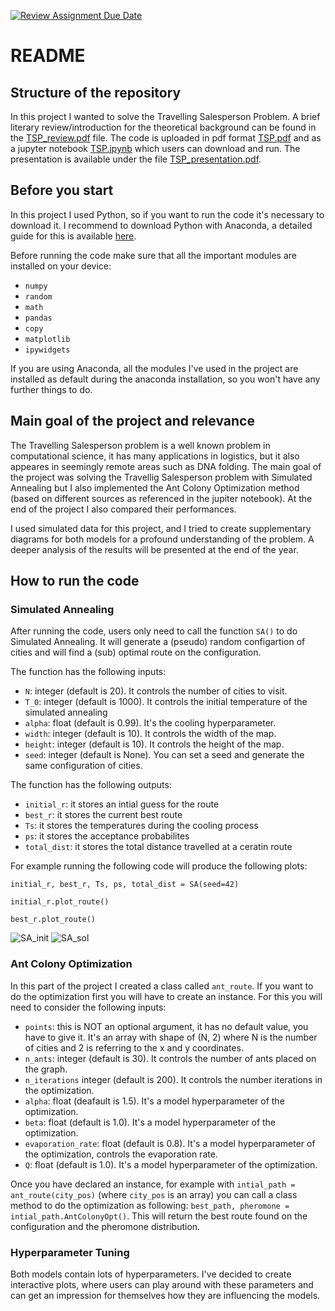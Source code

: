 [![Review Assignment Due Date](https://classroom.github.com/assets/deadline-readme-button-24ddc0f5d75046c5622901739e7c5dd533143b0c8e959d652212380cedb1ea36.svg)](https://classroom.github.com/a/foXtNvtG)


# README


## Structure of the repository

In this project I wanted to solve the Travelling Salesperson Problem. A brief literary review/introduction for the theoretical background can be found in the [TSP_review.pdf](TSP_review.pdf) file. The code is uploaded in pdf format [TSP.pdf](TSP.pdf) and as a jupyter notebook [TSP.ipynb](TSP.ipynb) which users can download and run. The presentation is available under the file [TSP_presentation.pdf](TSP_presentation.pdf).

## Before you start

In this project I used Python, so if you want to run the code it's necessary to download it. I recommend to download Python with Anaconda, a detailed guide for this is available [here](https://docs.anaconda.com/free/anaconda/install/).

Before running the code make sure that all the important modules are installed on your device:
- `numpy`
- `random`
- `math`
- `pandas`
- `copy`
- `matplotlib`
- `ipywidgets`

If you are using Anaconda, all the modules I've used in the project are installed as default during the anaconda installation, so you won't have any further things to do.


## Main goal of the project and relevance

The Travelling Salesperson problem is a well known problem in computational science, it has many applications in logistics, but it also appeares in seemingly remote areas such as DNA folding. The main goal of the project was solving the Travellig Salesperson problem with Simulated Annealing but I also implemented the Ant Colony Optimization method (based on different sources as referenced in the jupiter notebook). At the end of the project I also compared their performances.

I used simulated data for this project, and I tried to create supplementary diagrams for both models for a profound understanding of the problem. A deeper analysis of the results will be presented at the end of the year.

## How to run the code

### Simulated Annealing

After running the code, users only need to call the function `SA()` to do Simulated Annealing. It will generate a (pseudo) random configartion of cities and will find a (sub) optimal route on the configuration. 

The function has the following inputs:

- `N`: integer (default is 20). It controls the number of cities to visit. 
- `T_0`: integer (default is 1000). It controls the initial temperature of the simulated annealing
- `alpha`: float (default is 0.99). It's the cooling hyperparameter.
- `width`: integer (default is 10). It controls the width of the map.
- `height`: integer (default is 10). It controls the height of the map.
- `seed`: integer (default is None). You can set a seed and generate the same configuration of cities.

The function has the following outputs:

- `initial_r`: it stores an intial guess for the route
- `best_r`: it stores the current best route
- `Ts`: it stores the temperatures during the cooling process
- `ps`: it stores the acceptance probabilites
- `total_dist`: it stores the total distance travelled at a ceratin route

For example running the following code will produce the following plots:

`initial_r, best_r, Ts, ps, total_dist = SA(seed=42)`

`initial_r.plot_route()`

`best_r.plot_route()`

![SA_init](https://github.com/ACM40960/project-fischu42/assets/115270211/c193ed87-d7f8-4b8f-8400-476ecf53bf05)
![SA_sol](https://github.com/ACM40960/project-fischu42/assets/115270211/16e85d6c-65db-4047-9a46-da6d746fe2c3)




### Ant Colony Optimization

In this part of the project I created a class called `ant_route`. If you want to do the optimization first you will have to create an instance. For this you will need to consider the following inputs:

- `points`: this is NOT an optional argument, it has no default value, you have to give it. It's an array with shape of (N, 2) where N is the number of cities and 2 is referring to the x and y coordinates.
- `n_ants`: integer (default is 30). It controls the number of ants placed on the graph.
- `n_iterations` integer (default is 200). It controls the number iterations in the optimization.
- `alpha`: float (deafault is 1.5). It's a model hyperparameter of the optimization.
- `beta`: float (default is 1.0). It's a model hyperparameter of the optimization.
- `evaporation_rate`: float (default is 0.8). It's a model hyperparameter of the optimization, controls the evaporation rate.
- `Q`: float (default is 1.0). It's a model hyperparameter of the optimization.

Once you have declared an instance, for example with `intial_path = ant_route(city_pos)` (where `city_pos` is an array) you can call a class method to do the optimization as following: `best_path, pheromone = intial_path.AntColonyOpt()`. This will return the best route found on the configuration and the pheromone distribution.

### Hyperparameter Tuning

Both models contain lots of hyperparameters. I've decided to create interactive plots, where users can play around with these parameters and can get an impression for themselves how they are influencing the models.








